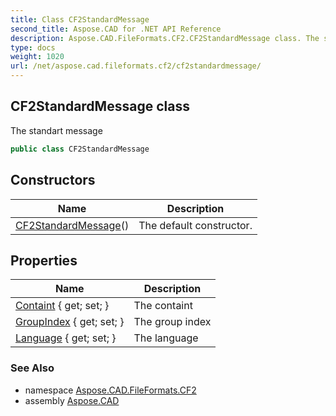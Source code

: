 ```yaml
---
title: Class CF2StandardMessage
second_title: Aspose.CAD for .NET API Reference
description: Aspose.CAD.FileFormats.CF2.CF2StandardMessage class. The standart message
type: docs
weight: 1020
url: /net/aspose.cad.fileformats.cf2/cf2standardmessage/
---
```

## CF2StandardMessage class

The standart message

```csharp
public class CF2StandardMessage
```

## Constructors

| Name | Description |
| --- | --- |
| [CF2StandardMessage](cf2standardmessage/)() | The default constructor. |

## Properties

| Name | Description |
| --- | --- |
| [Containt](../../aspose.cad.fileformats.cf2/cf2standardmessage/containt/) { get; set; } | The containt |
| [GroupIndex](../../aspose.cad.fileformats.cf2/cf2standardmessage/groupindex/) { get; set; } | The group index |
| [Language](../../aspose.cad.fileformats.cf2/cf2standardmessage/language/) { get; set; } | The language |

### See Also

* namespace [Aspose.CAD.FileFormats.CF2](../../aspose.cad.fileformats.cf2/)
* assembly [Aspose.CAD](../../)


